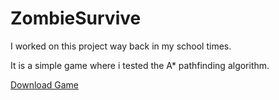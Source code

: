 # ZombieSurvive
I worked on this project way back in my school times.

It is a simple game where i tested the A* pathfinding algorithm.

[Download Game](https://github.com/Cyber-Griffo/ZombieSurvive/tree/main/Current%20Versions)

